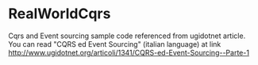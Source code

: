 RealWorldCqrs
=============

Cqrs and Event sourcing sample code referenced from ugidotnet article.
You can read "CQRS ed Event Sourcing" (italian language) at link http://www.ugidotnet.org/articoli/1341/CQRS-ed-Event-Sourcing--Parte-1
